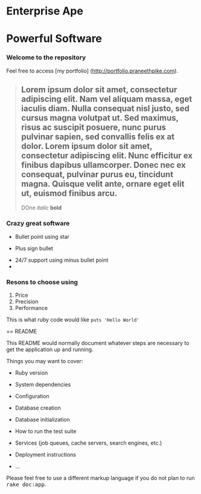 Enterprise Ape
==============

Powerful Software
=================

### Welcome to the repository 

Feel free to access [my portfolio] (http://portfolio.praneethpike.com).

> ## Lorem ipsum dolor sit amet, consectetur adipiscing elit. Nam vel aliquam massa, eget iaculis diam. Nulla consequat nisl justo, sed cursus magna volutpat ut. Sed maximus, risus ac suscipit posuere, nunc purus pulvinar sapien, sed convallis felis ex at dolor. Lorem ipsum dolor sit amet, consectetur adipiscing elit. Nunc efficitur ex finibus dapibus ullamcorper. Donec nec ex consequat, pulvinar purus eu, tincidunt magna. Quisque velit ante, ornare eget elit ut, euismod finibus arcu.
>
>
> DOne *italic* **bold**

### Crazy great software

* Bullet point using star
+ Plus sign bullet
- 24/7 support using minus bullet point
- 

### Resons to choose using
1. Price
2. Precision
3. Performance


This is what ruby code would like `puts 'Hello World'`























== README

This README would normally document whatever steps are necessary to get the
application up and running.

Things you may want to cover:

* Ruby version

* System dependencies

* Configuration

* Database creation

* Database initialization

* How to run the test suite

* Services (job queues, cache servers, search engines, etc.)

* Deployment instructions

* ...


Please feel free to use a different markup language if you do not plan to run
<tt>rake doc:app</tt>.
